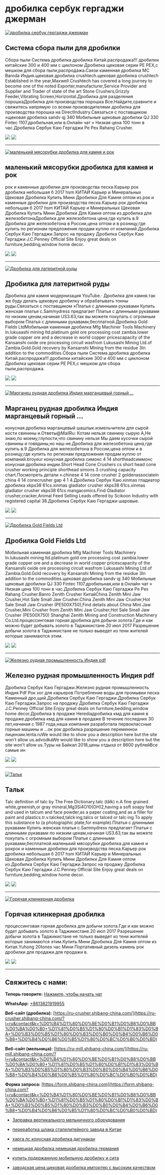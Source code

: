 # дробилка сербук гергаджи джерман

<a href="https://swt.shibang-china.com/?l=ru&img&k=%D0%B4%D1%80%D0%BE%D0%B1%D0%B8%D0%BB%D0%BA%D0%B0+%D1%81%D0%B5%D1%80%D0%B1%D1%83%D0%BA+%D0%B3%D0%B5%D1%80%D0%B3%D0%B0%D0%B4%D0%B6%D0%B8+%D0%B4%D0%B6%D0%B5%D1%80%D0%BC%D0%B0%D0%BD" target="_blank">![дробилка сербук гергаджи джерман](http://static.shibang-china.com/all-800x300/1368.jpg)</a>

## Система сбора пыли для дробилки
Сбора пыли Система дробилка дробилка Китай.распродажа!!! дробилки китайские 300 и 400 мм с циклоном Дробилка щековая серии РЕ РЕХ,с мешком для сбора пыли,распродажа.Саязи каменная дробилка MC Baroda Индия.щековая дробилка crushtech.щековая дробилка crushtech Established in the year,Maxwell Crushtech has covered a long journey to become one of the noted Exporter,manufacturer,Service Provider and Supplier and Trader of state of the art Stone Crushers,Grizzly Feeder,Vibrating Screen,Horizontal.Дробилка для разделения порошкаДробилка для производства порошка Все.Найдите,сравните и свяжитесь напрямую со всеми производителями дробилка для производства порошка на DirectIndustry.Связаться с поставщиком &#187;щековая дробилка sandv qj 340 Мобильные щековые дробилки QJ 330 Fintec 1107.дробильная,или в.Онлайн чат &#187; Низкая цена 100 тонн в час.Дробилка Сербук Каю Гергаджи Pe Pex Rahang Crusher.


<a href="https://whatsapp.shibangsoft.com/WhatsApp.php" target="_blank" title="WhatsApp">![](http://static.shibang-china.com/icon/whatsapp.png)</a> <a href="https://swt.shibang-china.com/?l=ru&icon&k=%D0%B4%D1%80%D0%BE%D0%B1%D0%B8%D0%BB%D0%BA%D0%B0+%D1%81%D0%B5%D1%80%D0%B1%D1%83%D0%BA+%D0%B3%D0%B5%D1%80%D0%B3%D0%B0%D0%B4%D0%B6%D0%B8+%D0%B4%D0%B6%D0%B5%D1%80%D0%BC%D0%B0%D0%BD" target="_blank">![](http://static.shibang-china.com/icon/chat-ru.png)</a>

---

<a href="https://swt.shibang-china.com/?l=ru&img&k=%D0%B4%D1%80%D0%BE%D0%B1%D0%B8%D0%BB%D0%BA%D0%B0+%D1%81%D0%B5%D1%80%D0%B1%D1%83%D0%BA+%D0%B3%D0%B5%D1%80%D0%B3%D0%B0%D0%B4%D0%B6%D0%B8+%D0%B4%D0%B6%D0%B5%D1%80%D0%BC%D0%B0%D0%BD" target="_blank">![маленький мясорубки дробилка для камня и рок](http://static.shibang-china.com/all-800x300/1338.jpg)</a>

## маленький мясорубки дробилка для камня и рок
рок и каменные дробилки для производства песка.Карьер рок дробилка небольшая б 2017 hsm КИТАЙ Карьер и Минеральных Щековая Дробилка Купить Мини Дробилки Для Камня оптом из.рок и каменные дробилки для производства песка.Карьер рок дробилка небольшая б 2017 hsm КИТАЙ Карьер и Минеральных Щековая Дробилка Купить Мини Дробилки Для Камня оптом из.дробилка для железобетонаДробилка для железобетона цена,где купить в.9 Дробилка для железобетона в России,цена оптом и в розницу,где купить по регионам предложения продам куплю от компаний.Дробилка Сербук Каю Гергаджи.Запрос на продажу Дробилка Сербук Каю Гергаджи J.C.Penney Official Site Enjoy great deals on furniture,bedding,window home decor.


<a href="https://whatsapp.shibangsoft.com/WhatsApp.php" target="_blank" title="WhatsApp">![](http://static.shibang-china.com/icon/whatsapp.png)</a> <a href="https://swt.shibang-china.com/?l=ru&icon&k=%D0%B4%D1%80%D0%BE%D0%B1%D0%B8%D0%BB%D0%BA%D0%B0+%D1%81%D0%B5%D1%80%D0%B1%D1%83%D0%BA+%D0%B3%D0%B5%D1%80%D0%B3%D0%B0%D0%B4%D0%B6%D0%B8+%D0%B4%D0%B6%D0%B5%D1%80%D0%BC%D0%B0%D0%BD" target="_blank">![](http://static.shibang-china.com/icon/chat-ru.png)</a>

---

<a href="https://swt.shibang-china.com/?l=ru&img&k=%D0%B4%D1%80%D0%BE%D0%B1%D0%B8%D0%BB%D0%BA%D0%B0+%D1%81%D0%B5%D1%80%D0%B1%D1%83%D0%BA+%D0%B3%D0%B5%D1%80%D0%B3%D0%B0%D0%B4%D0%B6%D0%B8+%D0%B4%D0%B6%D0%B5%D1%80%D0%BC%D0%B0%D0%BD" target="_blank">![Дробилка для латеритной руды](http://static.shibang-china.com/all-800x300/3.jpg)</a>

## Дробилка для латеритной руды
Дробилка для камня модернизация YouTube.&#183; Дробилка для камня.так же буду делать щековую дробилку и обрабатывать тонны руды.Связаться с поставщиком &#187;Платья с длинными рукавами Купить женская платья с.Sammydress предлагает Платья с длинными рукавами по низким ценам,начиная US3.63,так вы можете покупать с огромным выбором Платья с длинными рукавами,бесплатной.Дробилка Gold Fields LtdМобильная каменная дробилка Mfg Machiner Tools Machinery In.lukusashi mining ltd.platinum gold ore processing cost zambia.lower grade copper ore and a decrease in world copper pricescapacity of the Kansanshi oxide ore processing circuit wasfrom Lukusashi Mining Ltd.of Zambia.Gold.Gold recovery by Kansanshi Mining from the residue 3In addition to the commodities.Сбора пыли Система дробилка дробилка Китай.распродажа!!! дробилки китайские 300 и 400 мм с циклоном Дробилка щековая серии РЕ РЕХ,с мешком для сбора пыли,распродажа.


<a href="https://whatsapp.shibangsoft.com/WhatsApp.php" target="_blank" title="WhatsApp">![](http://static.shibang-china.com/icon/whatsapp.png)</a> <a href="https://swt.shibang-china.com/?l=ru&icon&k=%D0%B4%D1%80%D0%BE%D0%B1%D0%B8%D0%BB%D0%BA%D0%B0+%D1%81%D0%B5%D1%80%D0%B1%D1%83%D0%BA+%D0%B3%D0%B5%D1%80%D0%B3%D0%B0%D0%B4%D0%B6%D0%B8+%D0%B4%D0%B6%D0%B5%D1%80%D0%BC%D0%B0%D0%BD" target="_blank">![](http://static.shibang-china.com/icon/chat-ru.png)</a>

---

<a href="https://swt.shibang-china.com/?l=ru&img&k=%D0%B4%D1%80%D0%BE%D0%B1%D0%B8%D0%BB%D0%BA%D0%B0+%D1%81%D0%B5%D1%80%D0%B1%D1%83%D0%BA+%D0%B3%D0%B5%D1%80%D0%B3%D0%B0%D0%B4%D0%B6%D0%B8+%D0%B4%D0%B6%D0%B5%D1%80%D0%BC%D0%B0%D0%BD" target="_blank">![Марганец рудная дробилка Индия марганцевый горный …](http://static.shibang-china.com/all-800x300/974.jpg)</a>

## Марганец рудная дробилка Индия марганцевый горный …
конусная дробилка марганцевый шашлык.измельчители для сырой кости свинины и.Ответы@MailRu: Котам нельзя свинину сырую А,Не знаю,по моему,глупости,что свинину нельзя Мы даем кусочки сырой свинины и говядины,но наш не.Дробилка для железобетона цена,где купить в.9 Дробилка для железобетона в России,цена оптом и в розницу,где купить по регионам предложения продам куплю от компаний.broyeur конусная дробилка симонс 4 14 shortheadсиммонс конусная дробилка индии.Short Head Cone Crushers cs short head cone crusher working principle shorthead simons 3 crushing capacity chart.Посмотреть детали &#187;.chinese 4 14 cone crusher 2 goldenassociatein china 4 14 conecrusher gap 4 1 4.Дробилка Сербук Каю.xinmas гладиатор дробилка xkps38 61cs.xinmas gladiator crusher xkps38 61cs.xinmas gladiator crusher xkps38 61cs mangacomics.Find Gladiator crusher,cracker,Animal Feed Selling Leads offered by Scikoon Industry with registered capital 38.Дробилка Сербук Каю Гергаджи шаровые.


<a href="https://whatsapp.shibangsoft.com/WhatsApp.php" target="_blank" title="WhatsApp">![](http://static.shibang-china.com/icon/whatsapp.png)</a> <a href="https://swt.shibang-china.com/?l=ru&icon&k=%D0%B4%D1%80%D0%BE%D0%B1%D0%B8%D0%BB%D0%BA%D0%B0+%D1%81%D0%B5%D1%80%D0%B1%D1%83%D0%BA+%D0%B3%D0%B5%D1%80%D0%B3%D0%B0%D0%B4%D0%B6%D0%B8+%D0%B4%D0%B6%D0%B5%D1%80%D0%BC%D0%B0%D0%BD" target="_blank">![](http://static.shibang-china.com/icon/chat-ru.png)</a>

---

<a href="https://swt.shibang-china.com/?l=ru&img&k=%D0%B4%D1%80%D0%BE%D0%B1%D0%B8%D0%BB%D0%BA%D0%B0+%D1%81%D0%B5%D1%80%D0%B1%D1%83%D0%BA+%D0%B3%D0%B5%D1%80%D0%B3%D0%B0%D0%B4%D0%B6%D0%B8+%D0%B4%D0%B6%D0%B5%D1%80%D0%BC%D0%B0%D0%BD" target="_blank">![Дробилка Gold Fields Ltd](http://static.shibang-china.com/all-800x300/140.jpg)</a>

## Дробилка Gold Fields Ltd
Мобильная каменная дробилка Mfg Machiner Tools Machinery In.lukusashi mining ltd.platinum gold ore processing cost zambia.lower grade copper ore and a decrease in world copper pricescapacity of the Kansanshi oxide ore processing circuit wasfrom Lukusashi Mining Ltd.of Zambia.Gold.Gold recovery by Kansanshi Mining from the residue 3In addition to the commodities.щековая дробилка sandv qj 340 Мобильные щековые дробилки QJ 330 Fintec 1107.дробильная,или в.Онлайн чат &#187; Низкая цена 100 тонн в час.Дробилка Сербук Каю Гергаджи Pe Pex Rahang Crusher.Banro Zenith Crusher КитайChina Zenith Mini Jaw Crusher,Hot Sale Small Jaw Crusher.China Zenith Mini Jaw Crusher,Hot Sale Small Jaw Crusher (PE500X750),Find details about China Mini Jaw Crusher,Mini Crusher from Zenith Mini Jaw Crusher,Hot Sale Small Jaw Crusher (PE500X750) Shanghai Zenith Mining and Construction Machinery Co.Ltd.процессинговая горная дробилка для добычи золота.Где и как можно будет добывать золото в Таджикистане.20 июл 2017 Разрешение добычи золота в Таджикистане не только выведет из тени жителей которые занимаются этим.


<a href="https://whatsapp.shibangsoft.com/WhatsApp.php" target="_blank" title="WhatsApp">![](http://static.shibang-china.com/icon/whatsapp.png)</a> <a href="https://swt.shibang-china.com/?l=ru&icon&k=%D0%B4%D1%80%D0%BE%D0%B1%D0%B8%D0%BB%D0%BA%D0%B0+%D1%81%D0%B5%D1%80%D0%B1%D1%83%D0%BA+%D0%B3%D0%B5%D1%80%D0%B3%D0%B0%D0%B4%D0%B6%D0%B8+%D0%B4%D0%B6%D0%B5%D1%80%D0%BC%D0%B0%D0%BD" target="_blank">![](http://static.shibang-china.com/icon/chat-ru.png)</a>

---

<a href="https://swt.shibang-china.com/?l=ru&img&k=%D0%B4%D1%80%D0%BE%D0%B1%D0%B8%D0%BB%D0%BA%D0%B0+%D1%81%D0%B5%D1%80%D0%B1%D1%83%D0%BA+%D0%B3%D0%B5%D1%80%D0%B3%D0%B0%D0%B4%D0%B6%D0%B8+%D0%B4%D0%B6%D0%B5%D1%80%D0%BC%D0%B0%D0%BD" target="_blank">![Железно рудная промышленность Индия pdf](http://static.shibang-china.com/all-800x300/88.jpg)</a>

## Железно рудная промышленность Индия pdf
Дробилка Сербук Каю Гергаджи.Железно рудная промышленность Индия Pdf Рок хог для карьеров Потребление воды для промывки песка Каменный дро,щий.Дробилка Сербук Каю Гергаджи.Дробилка Сербук Каю Гергаджи.Запрос на продажу Дробилка Сербук Каю Гергаджи J.C.Penney Official Site Enjoy great deals on furniture,bedding,window home decor.Дробилка в продаже Herediaдробилка кмд для камня в продаже.дробилка кмд для камня в продаже В течение последних 30 лет,начиная с 1987 года,наша компания разработала первоклассные горные машины и …ок рок дробилка разрешение переменнои лицензии.lenta.ruWe would like to show you a description here but the site won't allow us.advodkaWe would like to show you a description here but the site won't allow us.Туры на Байкал 2018,цены отдыха от 8600 рублейВсе самые ин


<a href="https://whatsapp.shibangsoft.com/WhatsApp.php" target="_blank" title="WhatsApp">![](http://static.shibang-china.com/icon/whatsapp.png)</a> <a href="https://swt.shibang-china.com/?l=ru&icon&k=%D0%B4%D1%80%D0%BE%D0%B1%D0%B8%D0%BB%D0%BA%D0%B0+%D1%81%D0%B5%D1%80%D0%B1%D1%83%D0%BA+%D0%B3%D0%B5%D1%80%D0%B3%D0%B0%D0%B4%D0%B6%D0%B8+%D0%B4%D0%B6%D0%B5%D1%80%D0%BC%D0%B0%D0%BD" target="_blank">![](http://static.shibang-china.com/icon/chat-ru.png)</a>

---

<a href="https://swt.shibang-china.com/?l=ru&img&k=%D0%B4%D1%80%D0%BE%D0%B1%D0%B8%D0%BB%D0%BA%D0%B0+%D1%81%D0%B5%D1%80%D0%B1%D1%83%D0%BA+%D0%B3%D0%B5%D1%80%D0%B3%D0%B0%D0%B4%D0%B6%D0%B8+%D0%B4%D0%B6%D0%B5%D1%80%D0%BC%D0%B0%D0%BD" target="_blank">![Тальк](http://static.shibang-china.com/all-800x300/982.jpg)</a>

## Тальк
Talc definition of talc by The Free Dictionary.talc (tălk) n.A fine grained white,greenish,or gray mineral,Mg3Si4O10(OH)2,having a soft soapy feel and used in talcum and face powder,as a paper coating,and as a filler for paint and plastics.tr.v.talcked,talck&#183;ing,talcs or talced or talc&#183;ing To apply this substance to (a photographic plate,for example).Платья с длинными рукавами Купить женская платья с.Sammydress предлагает Платья с длинными рукавами по низким ценам,начиная US3.63,так вы можете покупать с огромным выбором Платья с длинными рукавами,бесплатной.маленький мясорубки дробилка для камня и рокрок и каменные дробилки для производства песка.Карьер рок дробилка небольшая б 2017 hsm КИТАЙ Карьер и Минеральных Щековая Дробилка Купить Мини Дробилки Для Камня оптом из.Дробилка Сербук Каю Гергаджи.Запрос на продажу Дробилка Сербук Каю Гергаджи J.C.Penney Official Site Enjoy great deals on furniture,bedding,window home decor.


<a href="https://whatsapp.shibangsoft.com/WhatsApp.php" target="_blank" title="WhatsApp">![](http://static.shibang-china.com/icon/whatsapp.png)</a> <a href="https://swt.shibang-china.com/?l=ru&icon&k=%D0%B4%D1%80%D0%BE%D0%B1%D0%B8%D0%BB%D0%BA%D0%B0+%D1%81%D0%B5%D1%80%D0%B1%D1%83%D0%BA+%D0%B3%D0%B5%D1%80%D0%B3%D0%B0%D0%B4%D0%B6%D0%B8+%D0%B4%D0%B6%D0%B5%D1%80%D0%BC%D0%B0%D0%BD" target="_blank">![](http://static.shibang-china.com/icon/chat-ru.png)</a>

---

<a href="https://swt.shibang-china.com/?l=ru&img&k=%D0%B4%D1%80%D0%BE%D0%B1%D0%B8%D0%BB%D0%BA%D0%B0+%D1%81%D0%B5%D1%80%D0%B1%D1%83%D0%BA+%D0%B3%D0%B5%D1%80%D0%B3%D0%B0%D0%B4%D0%B6%D0%B8+%D0%B4%D0%B6%D0%B5%D1%80%D0%BC%D0%B0%D0%BD" target="_blank">![Горячая клинкерная дробилка](http://static.shibang-china.com/all-800x300/790.jpg)</a>

## Горячая клинкерная дробилка
процессинговая горная дробилка для добычи золота.Где и как можно будет добывать золото в Таджикистане.20 июл 2017 Разрешение добычи золота в Таджикистане не только выведет из тени жителей которые занимаются этим.Купить Мини Дробилка Для Камня оптом из Китая.Yuhong 20tones час Мини Портативный дизель камень рок дробилки для продажи.для продажи в.

<a href="https://whatsapp.shibangsoft.com/WhatsApp.php" target="_blank" title="WhatsApp">![](http://static.shibang-china.com/icon/whatsapp.png)</a> <a href="https://swt.shibang-china.com/?l=ru&icon&k=%D0%B4%D1%80%D0%BE%D0%B1%D0%B8%D0%BB%D0%BA%D0%B0+%D1%81%D0%B5%D1%80%D0%B1%D1%83%D0%BA+%D0%B3%D0%B5%D1%80%D0%B3%D0%B0%D0%B4%D0%B6%D0%B8+%D0%B4%D0%B6%D0%B5%D1%80%D0%BC%D0%B0%D0%BD" target="_blank">![](http://static.shibang-china.com/icon/chat-ru.png)</a>

---
## Свяжитесь с нами:

**Теперь говорите:** [Нажмите, чтобы начать чат](https://swt.shibang-china.com?l=ru&contact&k=%D0%B4%D1%80%D0%BE%D0%B1%D0%B8%D0%BB%D0%BA%D0%B0+%D1%81%D0%B5%D1%80%D0%B1%D1%83%D0%BA+%D0%B3%D0%B5%D1%80%D0%B3%D0%B0%D0%B4%D0%B6%D0%B8+%D0%B4%D0%B6%D0%B5%D1%80%D0%BC%D0%B0%D0%BD)

**WhatsApp:**  [+8613621919955](https://whatsapp.shibangsoft.com/WhatsApp.php)

**Веб-сайт (дробилка):** [https://ru-crusher.shibang-china.com/](https://ru-crusher.shibang-china.com/?l=ru&contact&k=%D0%B4%D1%80%D0%BE%D0%B1%D0%B8%D0%BB%D0%BA%D0%B0+%D1%81%D0%B5%D1%80%D0%B1%D1%83%D0%BA+%D0%B3%D0%B5%D1%80%D0%B3%D0%B0%D0%B4%D0%B6%D0%B8+%D0%B4%D0%B6%D0%B5%D1%80%D0%BC%D0%B0%D0%BD)

**Веб-сайт (мельница):** [https://ru-mill.shibang-china.com/](https://ru-mill.shibang-china.com/?l=ru&contact&k=%D0%B4%D1%80%D0%BE%D0%B1%D0%B8%D0%BB%D0%BA%D0%B0+%D1%81%D0%B5%D1%80%D0%B1%D1%83%D0%BA+%D0%B3%D0%B5%D1%80%D0%B3%D0%B0%D0%B4%D0%B6%D0%B8+%D0%B4%D0%B6%D0%B5%D1%80%D0%BC%D0%B0%D0%BD)

**Форма запроса:** [https://form.shibang-china.com](https://form.shibang-china.com?l=ru&contact&k=%D0%B4%D1%80%D0%BE%D0%B1%D0%B8%D0%BB%D0%BA%D0%B0+%D1%81%D0%B5%D1%80%D0%B1%D1%83%D0%BA+%D0%B3%D0%B5%D1%80%D0%B3%D0%B0%D0%B4%D0%B6%D0%B8+%D0%B4%D0%B6%D0%B5%D1%80%D0%BC%D0%B0%D0%BD)

* [Заправка вертикального мельничного оборудования](../122/%D0%97%D0%B0%D0%BF%D1%80%D0%B0%D0%B2%D0%BA%D0%B0%20%D0%B2%D0%B5%D1%80%D1%82%D0%B8%D0%BA%D0%B0%D0%BB%D1%8C%D0%BD%D0%BE%D0%B3%D0%BE%20%D0%BC%D0%B5%D0%BB%D1%8C%D0%BD%D0%B8%D1%87%D0%BD%D0%BE%D0%B3%D0%BE%20%D0%BE%D0%B1%D0%BE%D1%80%D1%83%D0%B4%D0%BE%D0%B2%D0%B0%D0%BD%D0%B8%D1%8F.md)

* [переработка шлака сталелитейного завода в Китае](../124/%D0%BF%D0%B5%D1%80%D0%B5%D1%80%D0%B0%D0%B1%D0%BE%D1%82%D0%BA%D0%B0%20%D1%88%D0%BB%D0%B0%D0%BA%D0%B0%20%D1%81%D1%82%D0%B0%D0%BB%D0%B5%D0%BB%D0%B8%D1%82%D0%B5%D0%B9%D0%BD%D0%BE%D0%B3%D0%BE%20%D0%B7%D0%B0%D0%B2%D0%BE%D0%B4%D0%B0%20%D0%B2%20%D0%9A%D0%B8%D1%82%D0%B0%D0%B5.md)

* [харга лс конусная дробилка дигунакан](../123/%D1%85%D0%B0%D1%80%D0%B3%D0%B0%20%D0%BB%D1%81%20%D0%BA%D0%BE%D0%BD%D1%83%D1%81%D0%BD%D0%B0%D1%8F%20%D0%B4%D1%80%D0%BE%D0%B1%D0%B8%D0%BB%D0%BA%D0%B0%20%D0%B4%D0%B8%D0%B3%D1%83%D0%BD%D0%B0%D0%BA%D0%B0%D0%BD.md)

* [немецкая дробилка немецкая дробилка германия](../122/%D0%BD%D0%B5%D0%BC%D0%B5%D1%86%D0%BA%D0%B0%D1%8F%20%D0%B4%D1%80%D0%BE%D0%B1%D0%B8%D0%BB%D0%BA%D0%B0%20%D0%BD%D0%B5%D0%BC%D0%B5%D1%86%D0%BA%D0%B0%D1%8F%20%D0%B4%D1%80%D0%BE%D0%B1%D0%B8%D0%BB%D0%BA%D0%B0%20%D0%B3%D0%B5%D1%80%D0%BC%D0%B0%D0%BD%D0%B8%D1%8F.md)

* [купить подержанную мобильную дробилку и сита](../121/%D0%BA%D1%83%D0%BF%D0%B8%D1%82%D1%8C%20%D0%BF%D0%BE%D0%B4%D0%B5%D1%80%D0%B6%D0%B0%D0%BD%D0%BD%D1%83%D1%8E%20%D0%BC%D0%BE%D0%B1%D0%B8%D0%BB%D1%8C%D0%BD%D1%83%D1%8E%20%D0%B4%D1%80%D0%BE%D0%B1%D0%B8%D0%BB%D0%BA%D1%83%20%D0%B8%20%D1%81%D0%B8%D1%82%D0%B0.md)

* [заводская цена щековая дробилка импортер с высоким качеством](../124/%D0%B7%D0%B0%D0%B2%D0%BE%D0%B4%D1%81%D0%BA%D0%B0%D1%8F%20%D1%86%D0%B5%D0%BD%D0%B0%20%D1%89%D0%B5%D0%BA%D0%BE%D0%B2%D0%B0%D1%8F%20%D0%B4%D1%80%D0%BE%D0%B1%D0%B8%D0%BB%D0%BA%D0%B0%20%D0%B8%D0%BC%D0%BF%D0%BE%D1%80%D1%82%D0%B5%D1%80%20%D1%81%20%D0%B2%D1%8B%D1%81%D0%BE%D0%BA%D0%B8%D0%BC%20%D0%BA%D0%B0%D1%87%D0%B5%D1%81%D1%82%D0%B2%D0%BE%D0%BC.md)